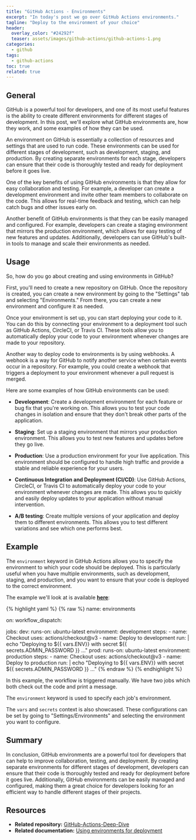 ```yaml
---
title: "GitHub Actions - Environments"
excerpt: "In today's post we go over GitHub Actions environments."
tagline: "Deploy to the environment of your choice"
header:
  overlay_color: "#24292f"
  teaser: assets/images/github-actions/github-actions-1.png
categories:
  - github
tags:
  - github-actions
toc: true
related: true
---
```


## General

GitHub is a powerful tool for developers, and one of its most useful features is the ability to create different environments for different stages of development. In this post, we'll explore what GitHub environments are, how they work, and some examples of how they can be used.

An environment on GitHub is essentially a collection of resources and settings that are used to run code. These environments can be used for different stages of development, such as development, staging, and production. By creating separate environments for each stage, developers can ensure that their code is thoroughly tested and ready for deployment before it goes live.

One of the key benefits of using GitHub environments is that they allow for easy collaboration and testing. For example, a developer can create a development environment and invite other team members to collaborate on the code. This allows for real-time feedback and testing, which can help catch bugs and other issues early on.

Another benefit of GitHub environments is that they can be easily managed and configured. For example, developers can create a staging environment that mirrors the production environment, which allows for easy testing of new features and updates. Additionally, developers can use GitHub's built-in tools to manage and scale their environments as needed.

## Usage

So, how do you go about creating and using environments in GitHub?

First, you'll need to create a new repository on GitHub. Once the repository is created, you can create a new environment by going to the "Settings" tab and selecting "Environments." From there, you can create a new environment and configure it as needed.

Once your environment is set up, you can start deploying your code to it. You can do this by connecting your environment to a deployment tool such as GitHub Actions, CircleCI, or Travis CI. These tools allow you to automatically deploy your code to your environment whenever changes are made to your repository.

Another way to deploy code to environments is by using webhooks. A webhook is a way for GitHub to notify another service when certain events occur in a repository. For example, you could create a webhook that triggers a deployment to your environment whenever a pull request is merged.

Here are some examples of how GitHub environments can be used:

- **Development**: Create a development environment for each feature or bug fix that you're working on. This allows you to test your code changes in isolation and ensure that they don't break other parts of the application.

- **Staging**: Set up a staging environment that mirrors your production environment. This allows you to test new features and updates before they go live.

- **Production**: Use a production environment for your live application. This environment should be configured to handle high traffic and provide a stable and reliable experience for your users.

- **Continuous Integration and Deployment (CI/CD)**: Use GitHub Actions, CircleCI, or Travis CI to automatically deploy your code to your environment whenever changes are made. This allows you to quickly and easily deploy updates to your application without manual intervention.

- **A/B testing**: Create multiple versions of your application and deploy them to different environments. This allows you to test different variations and see which one performs best.

## Example

The `environment` keyword in GitHub Actions allows you to specify the environment to which your code should be deployed. This is particularly useful when you have multiple environments, such as development, staging, and production, and you want to ensure that your code is deployed to the correct environment.

The example we'll look at is available [**here**](https://github.com/christosgalano/GitHub-Actions-Deep-Dive/blob/main/.github/workflows/environments.yaml):

{% highlight yaml %}
{% raw %}
name: environments

on:
  workflow_dispatch:

jobs:
  dev:
    runs-on: ubuntu-latest
    environment: development
    steps:
      - name: Checkout
        uses: actions/checkout@v3
      - name: Deploy to development
        run: |
          echo "Deploying to ${{ vars.ENV}} with secret ${{ secrets.ADMIN_PASSWORD }} ..."
  prod:
    runs-on: ubuntu-latest
    environment: production
    steps:
      - name: Checkout
        uses: actions/checkout@v3
      - name: Deploy to production
        run: |
          echo "Deploying to ${{ vars.ENV}} with secret ${{ secrets.ADMIN_PASSWORD }} ..."
{% endraw %}
{% endhighlight %}

In this example, the workflow is triggered manually. We have two jobs which both check out the code and print a message.

The `environment` keyword is used to specify each job's environment.

The `vars` and `secrets` context is also showcased. These configurations can be set by going to "Settings/Environments" and selecting the environment you want to configure.

## Summary

In conclusion, GitHub environments are a powerful tool for developers that can help to improve collaboration, testing, and deployment. By creating separate environments for different stages of development, developers can ensure that their code is thoroughly tested and ready for deployment before it goes live. Additionally, GitHub environments can be easily managed and configured, making them a great choice for developers looking for an efficient way to handle different stages of their projects.

## Resources

- **Related repository:** [GitHub-Actions-Deep-Dive](https://github.com/christosgalano/GitHub-Actions-Deep-Dive)
- **Related documentation:** [Using environments for deployment](https://docs.github.com/en/actions/deployment/targeting-different-environments/using-environments-for-deployment)
